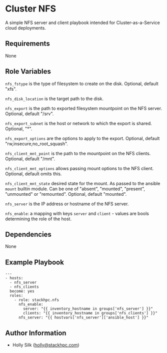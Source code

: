 Cluster NFS
===============

A simple NFS server and client playbook intended for Cluster-as-a-Service cloud
deployments.

Requirements
------------

None

Role Variables
--------------

`nfs_fstype` is the type of filesystem to create on the disk. Optional, default "xfs".

`nfs_disk_location` is the target path to the disk.

`nfs_export` is the path to exported filesystem mountpoint on the NFS server. Optional, default "/srv".

`nfs_export_subnet` is the host or network to which the export is shared. Optional, "*".

`nfs_export_options` are the options to apply to the export. Optional, default "rw,insecure,no_root_squash".

`nfs_client_mnt_point` is the path to the mountpoint on the NFS clients. Optional, default "/mnt".

`nfs_client_mnt_options` allows passing mount options to the NFS client. Optional, default omits this.

`nfs_client_mnt_state` desired state for the mount. As passed to the ansible `mount` 
builtin module. Can be one of "absent", "mounted", "present", "unmounted" or 
"remounted". Optional, default "mounted".

`nfs_server` is the IP address or hostname of the NFS server.

`nfs_enable`: a mapping with keys `server` and `client` - values are bools determining the role of the host.

Dependencies
------------

None

Example Playbook
----------------

    ---
    - hosts:
      - nfs_server
      - nfs_clients
      become: yes
      roles:
        - role: stackhpc.nfs
          nfs_enable:
            server: "{{ inventory_hostname in groups['nfs_server'] }}"
            clients: "{{ inventory_hostname in groups['nfs_clients'] }}"
          nfs_server: "{{ hostvars['nfs_server']['ansible_host'] }}"


Author Information
------------------

- Holly Silk (<holly@stackhpc.com>)
